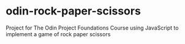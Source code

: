 # odin-rock-paper-scissors
Project for The Odin Project Foundations Course using JavaScript to implement a game of rock paper scissors
